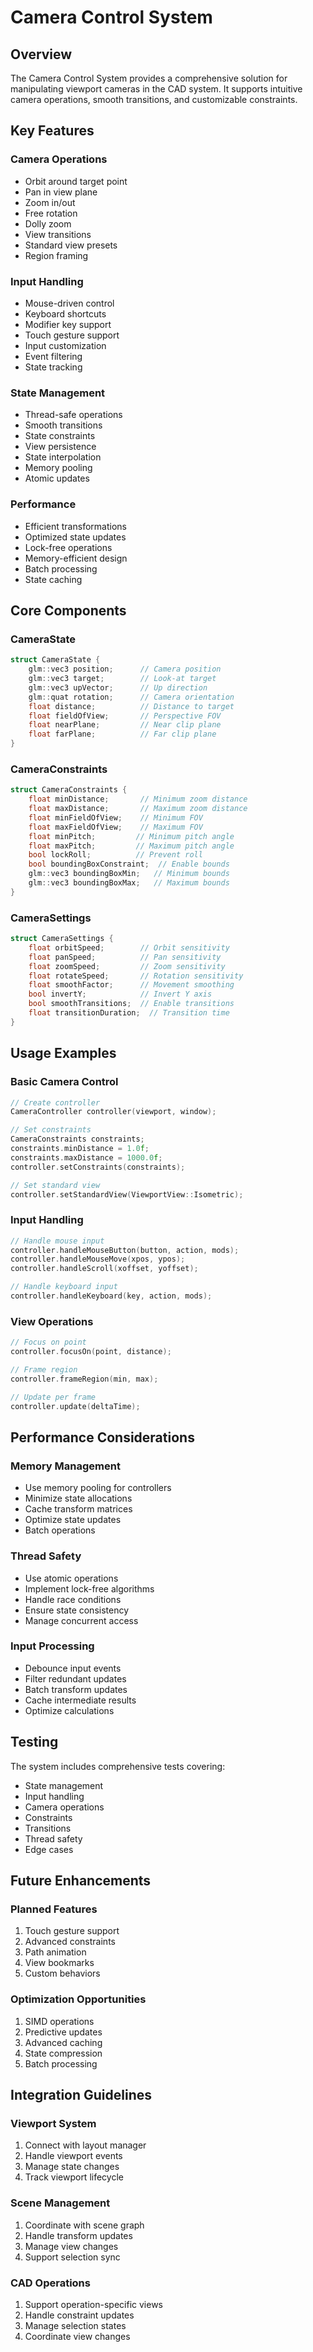 # Camera Control System

## Overview
The Camera Control System provides a comprehensive solution for manipulating viewport cameras in the CAD system. It supports intuitive camera operations, smooth transitions, and customizable constraints.

## Key Features

### Camera Operations
- Orbit around target point
- Pan in view plane
- Zoom in/out
- Free rotation
- Dolly zoom
- View transitions
- Standard view presets
- Region framing

### Input Handling
- Mouse-driven control
- Keyboard shortcuts
- Modifier key support
- Touch gesture support
- Input customization
- Event filtering
- State tracking

### State Management
- Thread-safe operations
- Smooth transitions
- State constraints
- View persistence
- State interpolation
- Memory pooling
- Atomic updates

### Performance
- Efficient transformations
- Optimized state updates
- Lock-free operations
- Memory-efficient design
- Batch processing
- State caching

## Core Components

### CameraState
```cpp
struct CameraState {
    glm::vec3 position;      // Camera position
    glm::vec3 target;        // Look-at target
    glm::vec3 upVector;      // Up direction
    glm::quat rotation;      // Camera orientation
    float distance;          // Distance to target
    float fieldOfView;       // Perspective FOV
    float nearPlane;         // Near clip plane
    float farPlane;          // Far clip plane
}
```

### CameraConstraints
```cpp
struct CameraConstraints {
    float minDistance;       // Minimum zoom distance
    float maxDistance;       // Maximum zoom distance
    float minFieldOfView;    // Minimum FOV
    float maxFieldOfView;    // Maximum FOV
    float minPitch;         // Minimum pitch angle
    float maxPitch;         // Maximum pitch angle
    bool lockRoll;          // Prevent roll
    bool boundingBoxConstraint;  // Enable bounds
    glm::vec3 boundingBoxMin;   // Minimum bounds
    glm::vec3 boundingBoxMax;   // Maximum bounds
}
```

### CameraSettings
```cpp
struct CameraSettings {
    float orbitSpeed;        // Orbit sensitivity
    float panSpeed;          // Pan sensitivity
    float zoomSpeed;         // Zoom sensitivity
    float rotateSpeed;       // Rotation sensitivity
    float smoothFactor;      // Movement smoothing
    bool invertY;            // Invert Y axis
    bool smoothTransitions;  // Enable transitions
    float transitionDuration;  // Transition time
}
```

## Usage Examples

### Basic Camera Control
```cpp
// Create controller
CameraController controller(viewport, window);

// Set constraints
CameraConstraints constraints;
constraints.minDistance = 1.0f;
constraints.maxDistance = 1000.0f;
controller.setConstraints(constraints);

// Set standard view
controller.setStandardView(ViewportView::Isometric);
```

### Input Handling
```cpp
// Handle mouse input
controller.handleMouseButton(button, action, mods);
controller.handleMouseMove(xpos, ypos);
controller.handleScroll(xoffset, yoffset);

// Handle keyboard input
controller.handleKeyboard(key, action, mods);
```

### View Operations
```cpp
// Focus on point
controller.focusOn(point, distance);

// Frame region
controller.frameRegion(min, max);

// Update per frame
controller.update(deltaTime);
```

## Performance Considerations

### Memory Management
- Use memory pooling for controllers
- Minimize state allocations
- Cache transform matrices
- Optimize state updates
- Batch operations

### Thread Safety
- Use atomic operations
- Implement lock-free algorithms
- Handle race conditions
- Ensure state consistency
- Manage concurrent access

### Input Processing
- Debounce input events
- Filter redundant updates
- Batch transform updates
- Cache intermediate results
- Optimize calculations

## Testing

The system includes comprehensive tests covering:
- State management
- Input handling
- Camera operations
- Constraints
- Transitions
- Thread safety
- Edge cases

## Future Enhancements

### Planned Features
1. Touch gesture support
2. Advanced constraints
3. Path animation
4. View bookmarks
5. Custom behaviors

### Optimization Opportunities
1. SIMD operations
2. Predictive updates
3. Advanced caching
4. State compression
5. Batch processing

## Integration Guidelines

### Viewport System
1. Connect with layout manager
2. Handle viewport events
3. Manage state changes
4. Track viewport lifecycle

### Scene Management
1. Coordinate with scene graph
2. Handle transform updates
3. Manage view changes
4. Support selection sync

### CAD Operations
1. Support operation-specific views
2. Handle constraint updates
3. Manage selection states
4. Coordinate view changes
